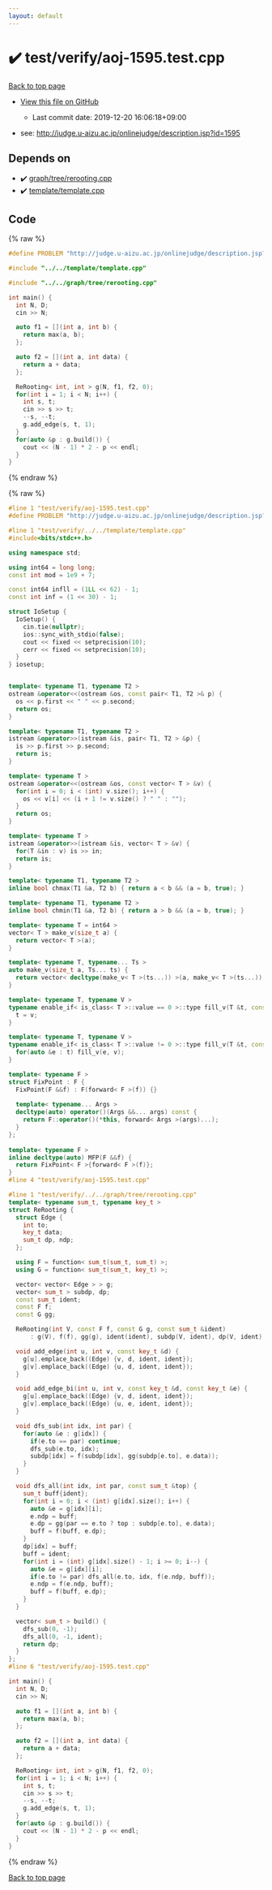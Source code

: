 ```yaml
---
layout: default
---
```


<!-- mathjax config similar to math.stackexchange -->
<script type="text/javascript" async
  src="https://cdnjs.cloudflare.com/ajax/libs/mathjax/2.7.5/MathJax.js?config=TeX-MML-AM_CHTML">
</script>
<script type="text/x-mathjax-config">
  MathJax.Hub.Config({
    TeX: { equationNumbers: { autoNumber: "AMS" }},
    tex2jax: {
      inlineMath: [ ['$','$'] ],
      processEscapes: true
    },
    "HTML-CSS": { matchFontHeight: false },
    displayAlign: "left",
    displayIndent: "2em"
  });
</script>

<script type="text/javascript" src="https://cdnjs.cloudflare.com/ajax/libs/jquery/3.4.1/jquery.min.js"></script>
<script src="https://cdn.jsdelivr.net/npm/jquery-balloon-js@1.1.2/jquery.balloon.min.js" integrity="sha256-ZEYs9VrgAeNuPvs15E39OsyOJaIkXEEt10fzxJ20+2I=" crossorigin="anonymous"></script>
<script type="text/javascript" src="../../../assets/js/copy-button.js"></script>
<link rel="stylesheet" href="../../../assets/css/copy-button.css" />


# :heavy_check_mark: test/verify/aoj-1595.test.cpp

<a href="../../../index.html">Back to top page</a>

* <a href="{{ site.github.repository_url }}/blob/master/test/verify/aoj-1595.test.cpp">View this file on GitHub</a>
    - Last commit date: 2019-12-20 16:06:18+09:00


* see: <a href="http://judge.u-aizu.ac.jp/onlinejudge/description.jsp?id=1595">http://judge.u-aizu.ac.jp/onlinejudge/description.jsp?id=1595</a>


## Depends on

* :heavy_check_mark: <a href="../../../library/graph/tree/rerooting.cpp.html">graph/tree/rerooting.cpp</a>
* :heavy_check_mark: <a href="../../../library/template/template.cpp.html">template/template.cpp</a>


## Code

<a id="unbundled"></a>
{% raw %}
```cpp
#define PROBLEM "http://judge.u-aizu.ac.jp/onlinejudge/description.jsp?id=1595"

#include "../../template/template.cpp"

#include "../../graph/tree/rerooting.cpp"

int main() {
  int N, D;
  cin >> N;

  auto f1 = [](int a, int b) {
    return max(a, b);
  };

  auto f2 = [](int a, int data) {
    return a + data;
  };

  ReRooting< int, int > g(N, f1, f2, 0);
  for(int i = 1; i < N; i++) {
    int s, t;
    cin >> s >> t;
    --s, --t;
    g.add_edge(s, t, 1);
  }
  for(auto &p : g.build()) {
    cout << (N - 1) * 2 - p << endl;
  }
}

```
{% endraw %}

<a id="bundled"></a>
{% raw %}
```cpp
#line 1 "test/verify/aoj-1595.test.cpp"
#define PROBLEM "http://judge.u-aizu.ac.jp/onlinejudge/description.jsp?id=1595"

#line 1 "test/verify/../../template/template.cpp"
#include<bits/stdc++.h>

using namespace std;

using int64 = long long;
const int mod = 1e9 + 7;

const int64 infll = (1LL << 62) - 1;
const int inf = (1 << 30) - 1;

struct IoSetup {
  IoSetup() {
    cin.tie(nullptr);
    ios::sync_with_stdio(false);
    cout << fixed << setprecision(10);
    cerr << fixed << setprecision(10);
  }
} iosetup;


template< typename T1, typename T2 >
ostream &operator<<(ostream &os, const pair< T1, T2 >& p) {
  os << p.first << " " << p.second;
  return os;
}

template< typename T1, typename T2 >
istream &operator>>(istream &is, pair< T1, T2 > &p) {
  is >> p.first >> p.second;
  return is;
}

template< typename T >
ostream &operator<<(ostream &os, const vector< T > &v) {
  for(int i = 0; i < (int) v.size(); i++) {
    os << v[i] << (i + 1 != v.size() ? " " : "");
  }
  return os;
}

template< typename T >
istream &operator>>(istream &is, vector< T > &v) {
  for(T &in : v) is >> in;
  return is;
}

template< typename T1, typename T2 >
inline bool chmax(T1 &a, T2 b) { return a < b && (a = b, true); }

template< typename T1, typename T2 >
inline bool chmin(T1 &a, T2 b) { return a > b && (a = b, true); }

template< typename T = int64 >
vector< T > make_v(size_t a) {
  return vector< T >(a);
}

template< typename T, typename... Ts >
auto make_v(size_t a, Ts... ts) {
  return vector< decltype(make_v< T >(ts...)) >(a, make_v< T >(ts...));
}

template< typename T, typename V >
typename enable_if< is_class< T >::value == 0 >::type fill_v(T &t, const V &v) {
  t = v;
}

template< typename T, typename V >
typename enable_if< is_class< T >::value != 0 >::type fill_v(T &t, const V &v) {
  for(auto &e : t) fill_v(e, v);
}

template< typename F >
struct FixPoint : F {
  FixPoint(F &&f) : F(forward< F >(f)) {}
 
  template< typename... Args >
  decltype(auto) operator()(Args &&... args) const {
    return F::operator()(*this, forward< Args >(args)...);
  }
};
 
template< typename F >
inline decltype(auto) MFP(F &&f) {
  return FixPoint< F >{forward< F >(f)};
}
#line 4 "test/verify/aoj-1595.test.cpp"

#line 1 "test/verify/../../graph/tree/rerooting.cpp"
template< typename sum_t, typename key_t >
struct ReRooting {
  struct Edge {
    int to;
    key_t data;
    sum_t dp, ndp;
  };

  using F = function< sum_t(sum_t, sum_t) >;
  using G = function< sum_t(sum_t, key_t) >;

  vector< vector< Edge > > g;
  vector< sum_t > subdp, dp;
  const sum_t ident;
  const F f;
  const G gg;

  ReRooting(int V, const F f, const G g, const sum_t &ident)
      : g(V), f(f), gg(g), ident(ident), subdp(V, ident), dp(V, ident) {}

  void add_edge(int u, int v, const key_t &d) {
    g[u].emplace_back((Edge) {v, d, ident, ident});
    g[v].emplace_back((Edge) {u, d, ident, ident});
  }

  void add_edge_bi(int u, int v, const key_t &d, const key_t &e) {
    g[u].emplace_back((Edge) {v, d, ident, ident});
    g[v].emplace_back((Edge) {u, e, ident, ident});
  }

  void dfs_sub(int idx, int par) {
    for(auto &e : g[idx]) {
      if(e.to == par) continue;
      dfs_sub(e.to, idx);
      subdp[idx] = f(subdp[idx], gg(subdp[e.to], e.data));
    }
  }

  void dfs_all(int idx, int par, const sum_t &top) {
    sum_t buff{ident};
    for(int i = 0; i < (int) g[idx].size(); i++) {
      auto &e = g[idx][i];
      e.ndp = buff;
      e.dp = gg(par == e.to ? top : subdp[e.to], e.data);
      buff = f(buff, e.dp);
    }
    dp[idx] = buff;
    buff = ident;
    for(int i = (int) g[idx].size() - 1; i >= 0; i--) {
      auto &e = g[idx][i];
      if(e.to != par) dfs_all(e.to, idx, f(e.ndp, buff));
      e.ndp = f(e.ndp, buff);
      buff = f(buff, e.dp);
    }
  }

  vector< sum_t > build() {
    dfs_sub(0, -1);
    dfs_all(0, -1, ident);
    return dp;
  }
};
#line 6 "test/verify/aoj-1595.test.cpp"

int main() {
  int N, D;
  cin >> N;

  auto f1 = [](int a, int b) {
    return max(a, b);
  };

  auto f2 = [](int a, int data) {
    return a + data;
  };

  ReRooting< int, int > g(N, f1, f2, 0);
  for(int i = 1; i < N; i++) {
    int s, t;
    cin >> s >> t;
    --s, --t;
    g.add_edge(s, t, 1);
  }
  for(auto &p : g.build()) {
    cout << (N - 1) * 2 - p << endl;
  }
}

```
{% endraw %}

<a href="../../../index.html">Back to top page</a>

